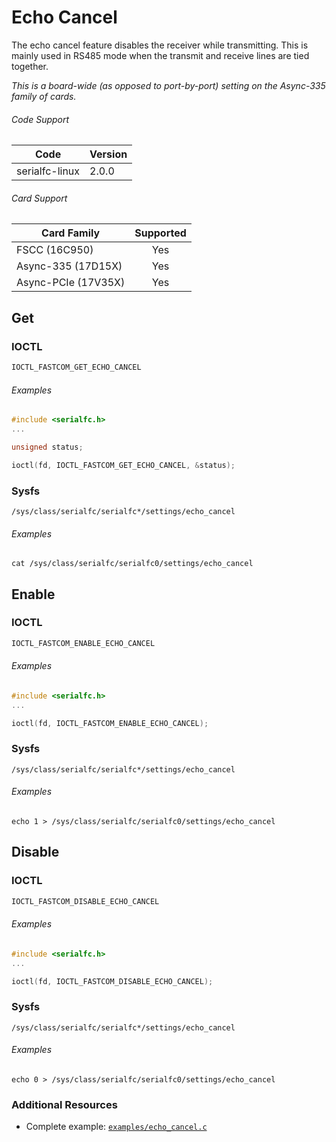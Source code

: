 # Echo Cancel

The echo cancel feature disables the receiver while transmitting. This is mainly used in RS485 mode when the transmit and receive lines are tied together. 

_This is a board-wide (as opposed to port-by-port) setting on the Async-335 family of cards._

###### Code Support
| Code | Version |
| ---- | ------- |
| serialfc-linux | 2.0.0 |

###### Card Support
| Card Family | Supported |
| ----------- |:-----:|
| FSCC (16C950) | Yes |
| Async-335 (17D15X) | Yes |
| Async-PCIe (17V35X) | Yes |


## Get
### IOCTL
```c
IOCTL_FASTCOM_GET_ECHO_CANCEL
```

###### Examples
```c
#include <serialfc.h>
...

unsigned status;

ioctl(fd, IOCTL_FASTCOM_GET_ECHO_CANCEL, &status);
```

### Sysfs
```
/sys/class/serialfc/serialfc*/settings/echo_cancel
```

###### Examples
```
cat /sys/class/serialfc/serialfc0/settings/echo_cancel
```


## Enable
### IOCTL
```c
IOCTL_FASTCOM_ENABLE_ECHO_CANCEL
```

###### Examples
```c
#include <serialfc.h>
...

ioctl(fd, IOCTL_FASTCOM_ENABLE_ECHO_CANCEL);
```

### Sysfs
```
/sys/class/serialfc/serialfc*/settings/echo_cancel
```

###### Examples
```
echo 1 > /sys/class/serialfc/serialfc0/settings/echo_cancel
```


## Disable
### IOCTL
```c
IOCTL_FASTCOM_DISABLE_ECHO_CANCEL
```

###### Examples
```c
#include <serialfc.h>
...

ioctl(fd, IOCTL_FASTCOM_DISABLE_ECHO_CANCEL);
```

### Sysfs
```
/sys/class/serialfc/serialfc*/settings/echo_cancel
```

###### Examples
```
echo 0 > /sys/class/serialfc/serialfc0/settings/echo_cancel
```


### Additional Resources
- Complete example: [`examples/echo_cancel.c`](../examples/echo_cancel.c)
